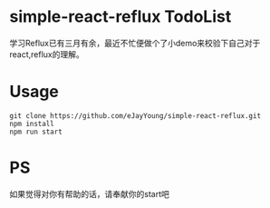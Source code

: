 # simple-react-reflux TodoList
学习Reflux已有三月有余，最近不忙便做个了小demo来校验下自己对于react,reflux的理解。
# Usage
    git clone https://github.com/eJayYoung/simple-react-reflux.git
    npm install
    npm run start

# PS
如果觉得对你有帮助的话，请奉献你的start吧

